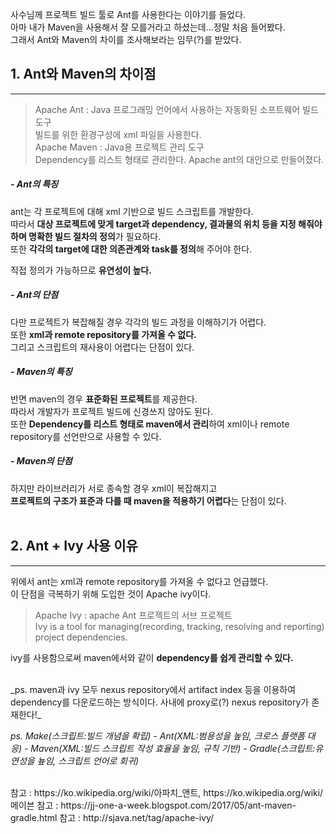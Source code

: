 사수님께 프로젝트 빌드 툴로 Ant를 사용한다는 이야기를 들었다.  
아마 내가 Maven을 사용해서 잘 모를거라고 하셨는데...정말 처음 들어봤다.  
그래서 Ant와 Maven의 차이를 조사해보라는 임무(?)를 받았다.  

## 1. Ant와 Maven의 차이점
*** 
> Apache Ant : Java 프로그래밍 언어에서 사용하는 자동화된 소프트웨어 빌드 도구  
빌드를 위한 환경구성에 xml 파일을 사용한다.  
> Apache Maven : Java용 프로젝트 관리 도구  
Dependency를 리스트 형태로 관리한다. Apache ant의 대안으로 만들어졌다.  

##### - Ant의 특징  

ant는 각 프로젝트에 대해 xml 기반으로 빌드 스크립트를 개발한다.  
따라서 **대상 프로젝트에 맞게 target과 dependency, 결과물의 위치 등을 지정 해줘야 하며 명확한 빌드 절차의 정의**가 필요하다.  
또한 **각각의 target에 대한 의존관계와 task를 정의**해 주어야 한다.

직접 정의가 가능하므로 **유연성이 높다.**

##### - Ant의 단점  

다만 프로젝트가 복잡해질 경우 각각의 빌드 과정을 이해하기가 어렵다.  
또한 **xml과 remote repository를 가져올 수 없다.**  
그리고 스크립트의 재사용이 어렵다는 단점이 있다.  

##### - Maven의 특징  

반면 maven의 경우 **표준화된 프로젝트**를 제공한다.  
따라서 개발자가 프로젝트 빌드에 신경쓰지 않아도 된다.  
또한 **Dependency를 리스트 형태로 maven에서 관리**하여 xml이나 remote repository를 선언만으로 사용할 수 있다.  

##### - Maven의 단점  

하지만 라이브러리가 서로 종속할 경우 xml이 복잡해지고  
**프로젝트의 구조가 표준과 다를 때 maven을 적용하기 어렵다**는 단점이 있다.  
<br>

## 2. Ant + Ivy 사용 이유
***  
위에서 ant는 xml과 remote repository를 가져올 수 없다고 언급했다.  
이 단점을 극복하기 위해 도입한 것이 Apache ivy이다.  

> Apache Ivy : apache Ant 프로젝트의 서브 프로젝트  
> Ivy is a tool for managing(recording, tracking, resolving and reporting) project dependencies.  


ivy를 사용함으로써 maven에서와 같이 **dependency를 쉽게 관리할 수 있다.**

<br>
_ps. maven과 ivy 모두 nexus repository에서 artifact index 등을 이용하여 dependency를 다운로드하는 방식이다. 사내에 proxy로(?) nexus repository가 존재한다!_  

_ps. Make(스크립트:빌드 개념을 확립) - Ant(XML:범용성을 높임, 크로스 플랫폼 대응) - Maven(XML:빌드 스크립트 작성 효율을 높임, 규칙 기반) - Gradle(스크립트:유연성을 눂임, 스크립트 언어로 회귀)_

<br>
참고 : https://ko.wikipedia.org/wiki/아파치_앤트, https://ko.wikipedia.org/wiki/메이븐  
참고 : https://jj-one-a-week.blogspot.com/2017/05/ant-maven-gradle.html  
참고 : http://sjava.net/tag/apache-ivy/  